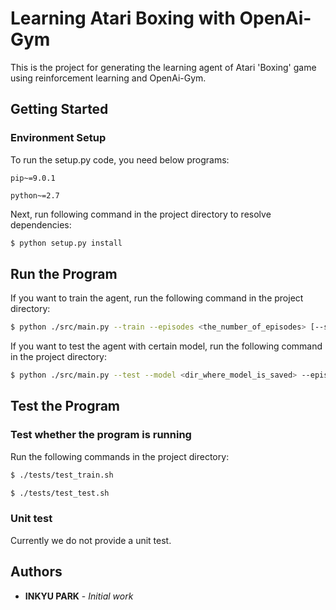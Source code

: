 # Learning Atari Boxing with OpenAi-Gym

This is the project for generating the learning agent of Atari 'Boxing' game using reinforcement learning and OpenAi-Gym.

## Getting Started

### Environment Setup

To run the setup.py code, you need below programs:

```
pip~=9.0.1

python~=2.7
```

Next, run following command in the project directory to resolve dependencies:

```bash
$ python setup.py install
```

## Run the Program

If you want to train the agent, run the following command in the project directory:

```bash
$ python ./src/main.py --train --episodes <the_number_of_episodes> [--save <dir_to_save_result>]
```

If you want to test the agent with certain model, run the following command in the project directory:

```bash
$ python ./src/main.py --test --model <dir_where_model_is_saved> --episodes <the_number_of_episodes> [--save <dir_to_save_result>]
```

## Test the Program

### Test whether the program is running

Run the following commands in the project directory:

```bash
$ ./tests/test_train.sh

$ ./tests/test_test.sh
```

### Unit test

Currently we do not provide a unit test.

## Authors

* **INKYU PARK** - *Initial work*
